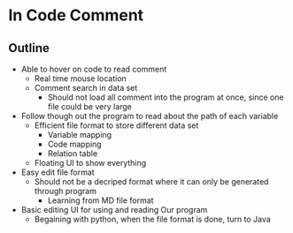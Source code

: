 # In Code Comment

## Outline

- Able to hover on code to read comment
  - Real time mouse location
  - Comment search in data set
    - Should not load all comment into the program at once, since one file could be very large
- Follow though out the program to read about the path of each variable
  - Efficient file format to store different data set
    - Variable mapping
    - Code mapping
    - Relation table
  - Floating UI to show everything
- Easy edit file format
  - Should not be a decriped format where it can only be generated through program
    - Learning from MD file format
- Basic editing UI for using and reading Our program
  - Begaining with python, when the file format is done, turn to Java